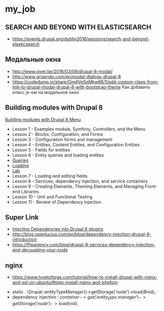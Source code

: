 # my_job

## SEARCH AND BEYOND WITH ELASTICSEARCH 
+ https://events.drupal.org/dublin2016/sessions/search-and-beyond-elasticsearch
## Модальные окна

+ http://www.jover.be/2016/03/09/drupal-8-modal/
+ http://www.grisendo.com/en/modal-dialogs-drupal-8
+ https://codedump.io/share/Om4VeSnMkw68/1/add-custom-class-from-link-to-drupal-modal-drupal-8-with-bootstrap-theme Как добавить класс js-ом на модальное окно

## Building modules with Drupal 8
[Building modules with Drupal 8 Menu](https://docs.acquia.com/articles/building-drupal-8-modules)
+ Lesson 1 - Examples module, Symfony, Controllers, and the Menu
+ Lesson 2 - Blocks, Configuration, and Forms
+ Lesson 3 - Configuration forms and management
+ Lesson 4 - Entities, Content Entities, and Configuration Entities
+ Lesson 5 - Fields for entities
+ Lesson 6 - Entity queries and loading entities
 + [Queries](https://docs.acquia.com/articles/drupal-8-entity-queries-and-loading-entities)
 + [Loading](https://docs.acquia.com/articles/drupal-8-loading-entities)
 + [Lab](https://docs.acquia.com/articles/drupal-8-load-and-query-entities-lab)
+ Lesson 7 - Loading and editing fields
+ Lesson 8 - Services, dependency injection, and service containers
+ Lesson 9 - Creating Elements, Theming Elements, and Managing Front-end Libraries
+ Lesson 10 - Unit and Functional Testing
+ Lesson 11 - Review of Dependency Injection


## Super Link
 + [Injecting Dependencies into Drupal 8 plugins](https://www.previousnext.com.au/blog/injecting-dependencies-drupal-8-plugins)
 + http://blog.openlucius.com/en/blog/dependency-injection-drupal-8-introduction
 + https://ffwagency.com/blog/drupal-8-services-dependency-injection-and-decoupling-your-code


## nginx
+ https://www.howtoforge.com/tutorial/how-to-install-drupal-with-nginx-and-ssl-on-ubuntu/#step-install-nginx-and-phpfpm


- static : \Drupal::entityTypeManager()->getStorage('node')->load($nid);
- dependency injection : $container->get('entity_type.manager')->getStorage('node')->load($nid);
